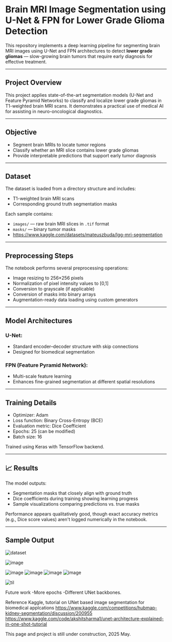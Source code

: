 #  Brain MRI Image Segmentation using U-Net & FPN for Lower Grade Glioma Detection

This repository implements a deep learning pipeline for segmenting brain MRI images using U-Net and FPN architectures to detect **lower grade gliomas** — slow-growing brain tumors that require early diagnosis for effective treatment.

---

## Project Overview

This project applies state-of-the-art segmentation models (U-Net and Feature Pyramid Networks) to classify and localize lower grade gliomas in T1-weighted brain MRI scans. It demonstrates a practical use of medical AI for assisting in neuro-oncological diagnostics.

---

##  Objective

- Segment brain MRIs to locate tumor regions
- Classify whether an MRI slice contains lower grade gliomas
- Provide interpretable predictions that support early tumor diagnosis

---

##  Dataset

The dataset is loaded from a directory structure and includes:

- T1-weighted brain MRI scans
- Corresponding ground truth segmentation masks

Each sample contains:
- `images/` — raw brain MRI slices in `.tif` format  
- `masks/` — binary tumor masks
- https://www.kaggle.com/datasets/mateuszbuda/lgg-mri-segmentation


---

##  Preprocessing Steps

The notebook performs several preprocessing operations:

- Image resizing to 256×256 pixels
- Normalization of pixel intensity values to [0,1]
- Conversion to grayscale (if applicable)
- Conversion of masks into binary arrays
- Augmentation-ready data loading using custom generators

---

##  Model Architectures

###  U-Net:
- Standard encoder–decoder structure with skip connections
- Designed for biomedical segmentation

### FPN (Feature Pyramid Network):
- Multi-scale feature learning
- Enhances fine-grained segmentation at different spatial resolutions

---

##  Training Details

- Optimizer: Adam  
- Loss function: Binary Cross-Entropy (BCE)  
- Evaluation metric: Dice Coefficient  
- Epochs: 25 (can be modified)  
- Batch size: 16  

Trained using Keras with TensorFlow backend.

---

## 📈 Results

The model outputs:
- Segmentation masks that closely align with ground truth
- Dice coefficients during training showing learning progress
- Sample visualizations comparing predictions vs. true masks

Performance appears qualitatively good, though exact accuracy metrics (e.g., Dice score values) aren't logged numerically in the notebook.

---

##  Sample Output


![dataset](https://github.com/user-attachments/assets/bc37a7d6-9a72-4797-b890-533f681b33ca)


![image](https://github.com/user-attachments/assets/ef4ca5e2-aa39-47ef-9b3d-ba6f01647057)

![image](https://github.com/user-attachments/assets/a6fff1d1-1e9c-4603-92f9-a849f3f104c5)
![image](https://github.com/user-attachments/assets/b48420ee-67ea-426f-9ea1-bec5987d4991)
![image](https://github.com/user-attachments/assets/da5a4ca8-bd93-4047-a200-8beaa8baa5c5)
![image](https://github.com/user-attachments/assets/34685633-747e-4296-b783-b49ee4ebc27f)

![til](https://github.com/user-attachments/assets/549eaa8b-3c68-40fa-a994-9dc6f3fb9159)

Future work
-More epochs
-Different UNet backbones.

Reference
Kaggle, tutorial on UNet based image segmentation for biomedical applcations
https://www.kaggle.com/competitions/hubmap-kidney-segmentation/discussion/200955
https://www.kaggle.com/code/akshitsharma1/unet-architecture-explained-in-one-shot-tutorial

This page and project is still under construction, 2025 May.
